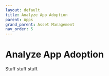 ```yaml
---
layout: default
title: Analyze App Adoption
parent: Apps
grand_parent: Asset Management
nav_order: 5
---
```


# Analyze App Adoption

Stuff stuff stuff.
